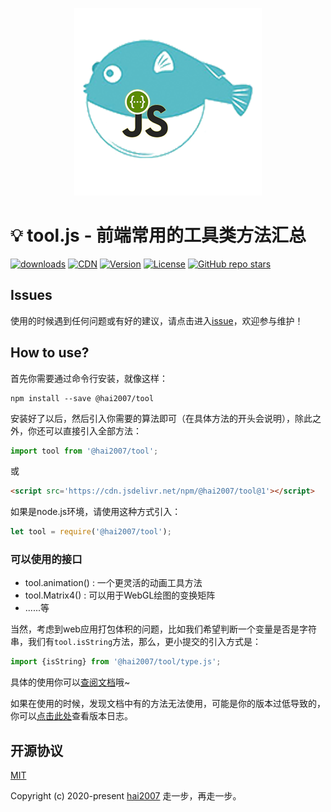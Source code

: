 <p align='center'>
    <a href='https://hai2007.github.io/tool.js' target='_blank'>
        <img src='./logo.png'>
    </a>
</p>

# 💡 tool.js - 前端常用的工具类方法汇总

<p>
  <a href="https://hai2007.gitee.io/npm-downloads?interval=7&packages=@hai2007/tool"><img src="https://img.shields.io/npm/dm/@hai2007/tool.svg" alt="downloads"></a>
  <a href="https://www.jsdelivr.com/package/npm/@hai2007/tool"><img src="https://data.jsdelivr.com/v1/package/npm/@hai2007/tool/badge" alt="CDN"></a>
  <a href="https://www.npmjs.com/package/@hai2007/tool"><img src="https://img.shields.io/npm/v/@hai2007/tool.svg" alt="Version"></a>
  <a href="https://github.com/hai2007/tool.js/blob/master/LICENSE"><img src="https://img.shields.io/npm/l/@hai2007/tool.svg" alt="License"></a>
  <a href="https://github.com/hai2007/tool.js" target='_blank'>
        <img alt="GitHub repo stars" src="https://img.shields.io/github/stars/hai2007/tool.js?style=social">
    </a>
</p>

## Issues
使用的时候遇到任何问题或有好的建议，请点击进入[issue](https://github.com/hai2007/tool.js/issues)，欢迎参与维护！

## How to use?

首先你需要通过命令行安装，就像这样：

```
npm install --save @hai2007/tool
```

安装好了以后，然后引入你需要的算法即可（在具体方法的开头会说明），除此之外，你还可以直接引入全部方法：

```js
import tool from '@hai2007/tool';
```

或

```html
<script src='https://cdn.jsdelivr.net/npm/@hai2007/tool@1'></script>
```

如果是node.js环境，请使用这种方式引入：

```js
let tool = require('@hai2007/tool');
```

### 可以使用的接口

- tool.animation() : 一个更灵活的动画工具方法
- tool.Matrix4() : 可以用于WebGL绘图的变换矩阵
- ......等

当然，考虑到web应用打包体积的问题，比如我们希望判断一个变量是否是字符串，我们有```tool.isString```方法，那么，更小提交的引入方式是：

```js
import {isString} from '@hai2007/tool/type.js';
```

具体的使用你可以[查阅文档](https://hai2007.github.io/tool.js)哦~


如果在使用的时候，发现文档中有的方法无法使用，可能是你的版本过低导致的，你可以[点击此处](https://github.com/hai2007/tool.js/blob/master/CHANGELOG)查看版本日志。

开源协议
---------------------------------------
[MIT](https://github.com/hai2007/tool.js/blob/master/LICENSE)

Copyright (c) 2020-present [hai2007](https://hai2007.gitee.io/sweethome/) 走一步，再走一步。
